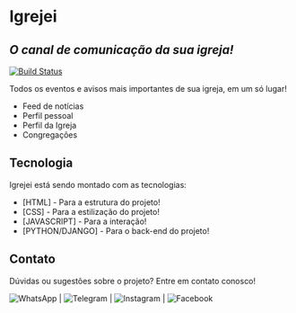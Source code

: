 # Igrejei
## _O canal de comunicação da sua igreja!_

[![Build Status](https://travis-ci.org/joemccann/dillinger.svg?branch=master)](https://travis-ci.org/joemccann/dillinger)

Todos os eventos e avisos mais importantes de sua igreja, em um só lugar!

- Feed de notícias
- Perfil pessoal
- Perfil da Igreja
- Congregações

## Tecnologia

Igrejei está sendo montado com as tecnologias:

- [HTML] - Para a estrutura do projeto!
- [CSS] - Para a estilização do projeto!
- [JAVASCRIPT] - Para a interação!
- [PYTHON/DJANGO] - Para o back-end do projeto!

## Contato

Dúvidas ou sugestões sobre o projeto? Entre em contato conosco!

![WhatsApp](https://img.shields.io/badge/WhatsApp-25D366?style=for-the-badge&logo=whatsapp&logoColor=white) | ![Telegram](https://img.shields.io/badge/Telegram-2CA5E0?style=for-the-badge&logo=telegram&logoColor=white) | ![Instagram](https://img.shields.io/badge/Instagram-%23E4405F.svg?style=for-the-badge&logo=Instagram&logoColor=white) | ![Facebook](https://img.shields.io/badge/Facebook-%231877F2.svg?style=for-the-badge&logo=Facebook&logoColor=white)